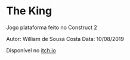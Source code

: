 # The King
 Jogo plataforma feito no Construct 2
 
 Autor: William de Sousa Costa
 Data: 10/08/2019

 Disponível no [itch.io](https://spell-and-monster-games.itch.io/the-king)
